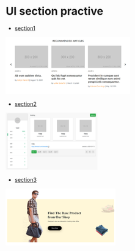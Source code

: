 # UI section practive

* [section1](https://lastor-chen.github.io/ui_practive/section1)
<img src="./section1/img/preview.jpg" height="150px">

* [section2](https://lastor-chen.github.io/ui_practive/section2)
<img src="./section2/img/preview.jpg" height="150px">

* [section3](https://lastor-chen.github.io/ui_practive/section3)
<img src="./section3/img/preview.png" height="150px">
